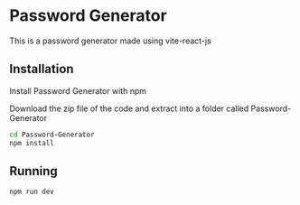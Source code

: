 # Password Generator

This is a password generator made using vite-react-js


## Installation

Install Password Generator with npm

Download the zip file of the code and extract into a folder called Password-Generator
```bash
cd Password-Generator
npm install
```

## Running
```bash
npm run dev
```
    
